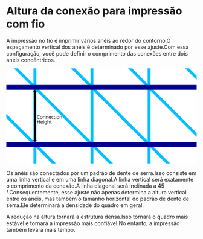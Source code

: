 Altura da conexão para impressão com fio
====
A impressão no fio é imprimir vários anéis ao redor do contorno.O espaçamento vertical dos anéis é determinado por esse ajuste.Com essa configuração, você pode definir o comprimento das conexões entre dois anéis concêntricos.

![Impressão com fio visualizada de lado, marcando a altura](../images/wireframe_height.svg)

Os anéis são conectados por um padrão de dente de serra.Isso consiste em uma linha vertical e em uma linha diagonal.A linha vertical será exatamente o comprimento da conexão.A linha diagonal será inclinada a 45 °.Consequentemente, esse ajuste não apenas determina a altura vertical entre os anéis, mas também o tamanho horizontal do padrão de dente de serra.Ele determinará a densidade do quadro em geral.

A redução na altura tornará a estrutura densa.Isso tornará o quadro mais estável e tornará a impressão mais confiável.No entanto, a impressão também levará mais tempo.